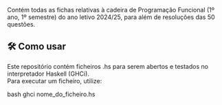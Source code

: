 Contém todas as fichas relativas à cadeira de Programação Funcional (1º ano, 1º semestre) do ano letivo 2024/25, para além de resoluções das 50 questões.

## 🛠️ Como usar

Este repositório contém ficheiros .hs para serem abertos e testados no interpretador Haskell (GHCi).  
Para executar um ficheiro, utilize:

bash
ghci nome_do_ficheiro.hs

